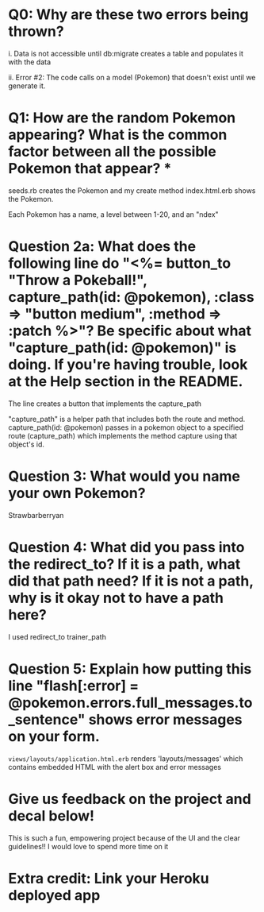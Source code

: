 # Q0: Why are these two errors being thrown?

i. Data is not accessible until db:migrate creates a table and populates it with the data

ii. Error #2: The code calls on a model (Pokemon) that doesn't exist until we generate it.

# Q1: How are the random Pokemon appearing? What is the common factor between all the possible Pokemon that appear? *

seeds.rb creates the Pokemon and my create method
index.html.erb shows the Pokemon.

Each Pokemon has a name, a level between 1-20, and an "ndex"

# Question 2a: What does the following line do "<%= button_to "Throw a Pokeball!", capture_path(id: @pokemon), :class => "button medium", :method => :patch %>"? Be specific about what "capture_path(id: @pokemon)" is doing. If you're having trouble, look at the Help section in the README.

The line creates a button that implements the capture_path

"capture_path" is a helper path that includes both the route and method.  capture_path(id: @pokemon) passes in a pokemon object to a specified route (capture_path) which implements the method capture using that object's id.

# Question 3: What would you name your own Pokemon?

Strawbarberryan

# Question 4: What did you pass into the redirect_to? If it is a path, what did that path need? If it is not a path, why is it okay not to have a path here?

I used redirect_to trainer_path

# Question 5: Explain how putting this line "flash[:error] = @pokemon.errors.full_messages.to_sentence" shows error messages on your form.

 `views/layouts/application.html.erb` renders 'layouts/messages' which contains embedded HTML with the alert box and error messages

# Give us feedback on the project and decal below!

This is such a fun, empowering project because of the UI and the clear guidelines!!  I would love to spend more time on it

# Extra credit: Link your Heroku deployed app
